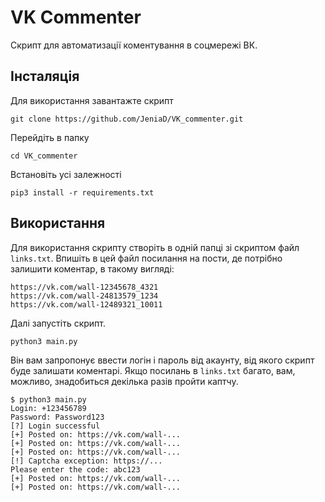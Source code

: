 # VK Commenter
Скрипт для автоматизації коментування в соцмережі ВК.

## Інсталяція
Для використання завантажте скрипт
```
git clone https://github.com/JeniaD/VK_commenter.git
```

Перейдіть в папку
```
cd VK_commenter
```

Встановіть усі залежності
```
pip3 install -r requirements.txt
```

## Використання
Для використання скрипту створіть в одній папці зі скриптом файл `links.txt`. Впишіть в цей файл посилання на пости, де потрібно залишити коментар, в такому вигляді:
```
https://vk.com/wall-12345678_4321
https://vk.com/wall-24813579_1234
https://vk.com/wall-12489321_10011
```

Далі запустіть скрипт.
```
python3 main.py
```

Він вам запропонує ввести логін і пароль від акаунту, від якого скрипт буде залишати коментарі. Якщо посилань в `links.txt` багато, вам, можливо, знадобиться декілька разів пройти каптчу.
```
$ python3 main.py
Login: +123456789
Password: Password123
[?] Login successful
[+] Posted on: https://vk.com/wall-...
[+] Posted on: https://vk.com/wall-...
[+] Posted on: https://vk.com/wall-...
[!] Captcha exception: https://...
Please enter the code: abc123
[+] Posted on: https://vk.com/wall-...
[+] Posted on: https://vk.com/wall-...
```